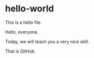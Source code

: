 # hello-world
This is a hello file

Hello, everyone.

Today, we will teach you a very nice skill.

That is GitHub. 
 
